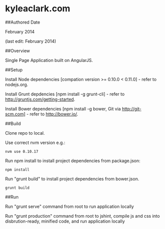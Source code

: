kyleaclark.com
============

##Authored Date

February 2014

(last edit: February 2014)

##Overview

Single Page Application built on AngularJS.

##Setup

Install Node dependencies [compation version >= 0.10.0 < 0.11.0] - refer to nodejs.org.

Install Grunt depdencies [npm install -g grunt-cli] - refer to http://gruntjs.com/getting-started.

Install Bower dependencies [npm install -g bower, Git via http://git-scm.com] - refer to http://bower.io/.

##Build

Clone repo to local.

Use correct nvm version e.g.:

```
nvm use 0.10.17
```

Run npm install to install project dependencies from package.json:

```
npm install
```

Run "grunt build" to install project dependencies from bower.json.

```
grunt build
```

##Run

Run "grunt serve" command from root to run application locally

Run "grunt production" command from root to jshint, compile js and css into disbrution-ready, minified code, and run application locally


